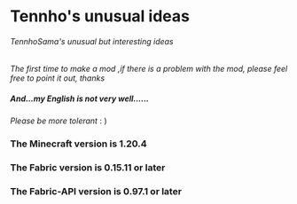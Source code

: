 # Tennho's unusual ideas
###### TennhoSama's unusual but interesting ideas
_The first time to make a mod ,if there is a problem with the mod, please feel free to point it out, thanks_
##### And...my English is not very well...... 
_Please be more tolerant_ : )

### The Minecraft version is 1.20.4
### The Fabric version is 0.15.11 or later
### The Fabric-API version is 0.97.1 or later
